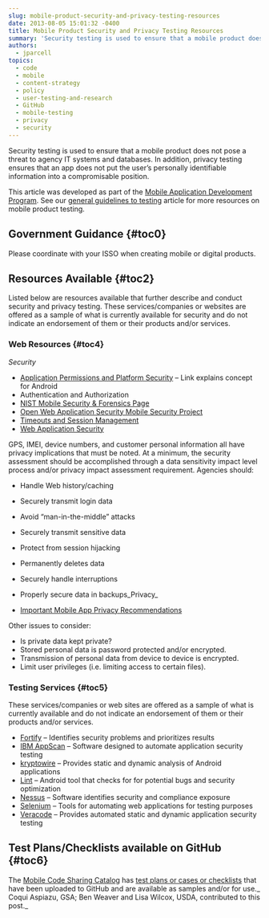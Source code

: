 ```yaml
---
slug: mobile-product-security-and-privacy-testing-resources
date: 2013-08-05 15:01:32 -0400
title: Mobile Product Security and Privacy Testing Resources
summary: 'Security testing is used to ensure that a mobile product does not pose a threat to agency IT systems and databases. In addition, privacy testing ensures that an app does not put the user’s personally identifiable information into a compromisable position. This article was developed as part of the Mobile Application Development Program. See our'
authors:
  - jparcell
topics:
  - code
  - mobile
  - content-strategy
  - policy
  - user-testing-and-research
  - GitHub
  - mobile-testing
  - privacy
  - security
---
```


Security testing is used to ensure that a mobile product does not pose a threat to agency IT systems and databases. In addition, privacy testing ensures that an app does not put the user’s personally identifiable information into a compromisable position.

This article was developed as part of the [Mobile Application Development Program](https://digital.gov/resources/mobile-application-development-program/ "Mobile Application Development Program"). See our [general guidelines to testing](https://digital.gov/2013/08/22/mobile-product-testing-guidelines/ "Mobile Product Testing Guidelines and Resources") article for more resources on mobile product testing.

## <a name="x-Government Guidance"></a>Government Guidance {#toc0}

Please coordinate with your ISSO when creating mobile or digital products.

## <a name="x-Resources Available"></a>Resources Available {#toc2}

Listed below are resources available that further describe and conduct security and privacy testing. These services/companies or websites are offered as a sample of what is currently available for security and do not indicate an endorsement of them or their products and/or services.

### <a name="x-Resources Available-Web Resources"></a>Web Resources {#toc4}

_Security_

  * <a href="http://www.makeuseof.com/tag/app-permissions-work-care-android/" target="_blank" rel="nofollow">Application Permissions and Platform Security</a> &#8211; Link explains concept for Android
  * Authentication and Authorization
  * <a href="http://csrc.nist.gov/groups/SNS/mobile_security/index.html" target="_blank" rel="nofollow">NIST Mobile Security & Forensics Page</a>
  * <a href="https://www.owasp.org/index.php/OWASP_Mobile_Security_Project" target="_blank" rel="nofollow">Open Web Application Security Mobile Security Project</a>
  * <a href="http://www.makeuseof.com/tag/app-permissions-work-care-android/" target="_blank" rel="nofollow">Timeouts and Session Management</a>
  * <a href="https://www.owasp.org/index.php/Web_Application_Security_Testing_Cheat_Sheet" target="_blank" rel="nofollow">Web Application Security</a>

GPS, IMEI, device numbers, and customer personal information all have privacy implications that must be noted. At a minimum, the security assessment should be accomplished through a data sensitivity impact level process and/or privacy impact assessment requirement. Agencies should:

  * Handle Web history/caching
  * Securely transmit login data
  * Avoid “man-in-the-middle” attacks
  * Securely transmit sensitive data
  * Protect from session hijacking
  * Permanently deletes data
  * Securely handle interruptions
  * Properly secure data in backups_Privacy_

  * <a href="http://www.mobileapptesting.com/important-mobile-app-privacy-recommendations/2013/02/" rel="nofollow">Important Mobile App Privacy Recommendations</a>

Other issues to consider:

  * Is private data kept private?
  * Stored personal data is password protected and/or encrypted.
  * Transmission of personal data from device to device is encrypted.
  * Limit user privileges (i.e. limiting access to certain files).

### <a name="x-Resources Available-Testing Services"></a>Testing Services {#toc5}

These services/companies or web sites are offered as a sample of what is currently available and do not indicate an endorsement of them or their products and/or services.

  * <a href="http://www8.hp.com/us/en/software-solutions/software.html?compURI=1338812#.UYGuF6LP3nN" target="_blank" rel="nofollow">Fortify</a> &#8211; Identifies security problems and prioritizes results
  * <a href="http://www-03.ibm.com/software/products/us/en/appscan" target="_blank" rel="nofollow">IBM AppScan</a> &#8211; Software designed to automate application security testing
  * <a href="http://www.kryptowire.com/" target="_blank" rel="nofollow">kryptowire</a> &#8211; Provides static and dynamic analysis of Android applications
  * <a href="http://developer.android.com/tools/help/lint.html" target="_blank" rel="nofollow">Lint</a> &#8211; Android tool that checks for for potential bugs and security optimization
  * <a href="http://www.tenable.com/solutions/mobile-device-security" target="_blank" rel="nofollow">Nessus</a> &#8211; Software identifies security and compliance exposure
  * <a href="http://docs.seleniumhq.org/" target="_blank" rel="nofollow">Selenium</a> &#8211; Tools for automating web applications for testing purposes
  * <a href="http://www.veracode.com/" target="_blank" rel="nofollow">Veracode</a> &#8211; Provides automated static and dynamic application security testing

## <a name="x-Test Plans/Checklists available on GitHub"></a>Test Plans/Checklists available on GitHub {#toc6}

The [Mobile Code Sharing Catalog](http://gsa.github.io/Mobile-Code-Catalog/index.html) has [test plans or cases or checklists](http://gsa.github.io/Mobile-Code-Catalog/testing.html) that have been uploaded to GitHub and are available as samples and/or for use._ Coqui Aspiazu, GSA; Ben Weaver and Lisa Wilcox, USDA, contributed to this post._